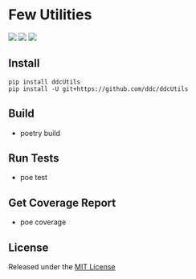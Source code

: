 # Few Utilities

[<img src="https://img.shields.io/github/license/ddc/ddcUtils.svg?style=plastic">](https://github.com/ddc/ddcUtils/blob/master/LICENSE)
[<img src="https://img.shields.io/badge/Python-3.11+-blue.svg?style=plastic">](https://www.python.org/)
[<img src="https://img.shields.io/github/release/ddc/ddc.svg?style=plastic">](https://github.com/ddc/ddcUtils/releases/latest)


## Install
    pip install ddcUtils
    pip install -U git+https://github.com/ddc/ddcUtils


## Build
+ poetry build


## Run Tests
+ poe test


## Get Coverage Report
+ poe coverage


## License
Released under the [MIT License](LICENSE)
